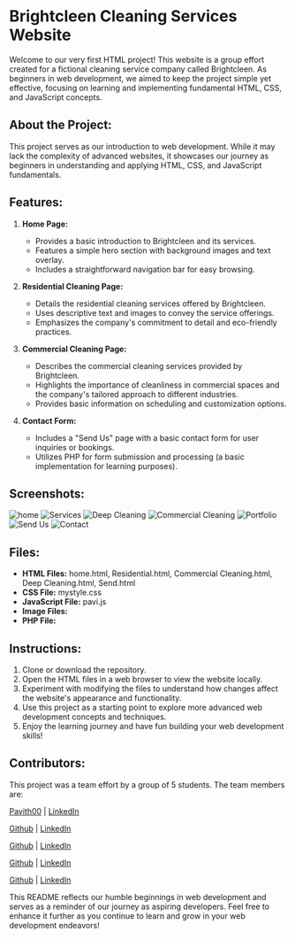 # Brightcleen Cleaning Services Website

Welcome to our very first HTML project! This website is a group effort created for a fictional cleaning service company called Brightcleen. As beginners in web development, we aimed to keep the project simple yet effective, focusing on learning and implementing fundamental HTML, CSS, and JavaScript concepts.

## About the Project:

This project serves as our introduction to web development. While it may lack the complexity of advanced websites, it showcases our journey as beginners in understanding and applying HTML, CSS, and JavaScript fundamentals.

## Features:

1. **Home Page:** 
   - Provides a basic introduction to Brightcleen and its services.
   - Features a simple hero section with background images and text overlay.
   - Includes a straightforward navigation bar for easy browsing.

2. **Residential Cleaning Page:**
   - Details the residential cleaning services offered by Brightcleen.
   - Uses descriptive text and images to convey the service offerings.
   - Emphasizes the company's commitment to detail and eco-friendly practices.

3. **Commercial Cleaning Page:**
   - Describes the commercial cleaning services provided by Brightcleen.
   - Highlights the importance of cleanliness in commercial spaces and the company's tailored approach to different industries.
   - Provides basic information on scheduling and customization options.

4. **Contact Form:**
   - Includes a "Send Us" page with a basic contact form for user inquiries or bookings.
   - Utilizes PHP for form submission and processing (a basic implementation for learning purposes).

## Screenshots:
![home](https://github.com/Pavith00/cleaning_servicee_website/assets/113990110/90885944-d80f-49c7-8678-ffb3f08cadcb)
![Services](https://github.com/Pavith00/cleaning_servicee_website/assets/113990110/984067ac-207e-4551-8e27-4b059612b919)
![Deep Cleaning](https://github.com/Pavith00/cleaning_servicee_website/assets/113990110/32834001-cc5c-442c-b2e7-bb2f141f120e)
![Commercial Cleaning](https://github.com/Pavith00/cleaning_servicee_website/assets/113990110/aaad9dd3-b2a9-4a60-85c9-ab62d458c4c3)
![Portfolio](https://github.com/Pavith00/cleaning_servicee_website/assets/113990110/49b639b2-064b-4106-8dcf-611611a1b10d)
![Send Us](https://github.com/Pavith00/cleaning_servicee_website/assets/113990110/2fa26378-c127-48f4-9be7-15df7007406f)
![Contact](https://github.com/Pavith00/cleaning_servicee_website/assets/113990110/0f0fc825-3b41-4243-a63a-6b0129ae6f88)

## Files:

- **HTML Files:** home.html, Residential.html, Commercial Cleaning.html, Deep Cleaning.html, Send.html
- **CSS File:** mystyle.css
- **JavaScript File:** pavi.js
- **Image Files:** 
- **PHP File:** 

## Instructions:

1. Clone or download the repository.
2. Open the HTML files in a web browser to view the website locally.
3. Experiment with modifying the files to understand how changes affect the website's appearance and functionality.
4. Use this project as a starting point to explore more advanced web development concepts and techniques.
5. Enjoy the learning journey and have fun building your web development skills!

## Contributors:
This project was a team effort by a group of 5 students. The team members are:

[Pavith00](https://github.com/Pavith00) | [LinkedIn](https://www.linkedin.com/in/pavithra-ramanayake-52918a251/) 

[Github]() | [LinkedIn]()

[Github]() | [LinkedIn]()

[Github]() | [LinkedIn]()

[Github]() | [LinkedIn]()


This README reflects our humble beginnings in web development and serves as a reminder of our journey as aspiring developers. Feel free to enhance it further as you continue to learn and grow in your web development endeavors!
